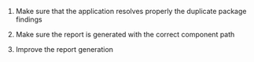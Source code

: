 1. Make sure that the application resolves properly the duplicate package findings

2. Make sure the report is generated with the correct component path

3. Improve the report generation